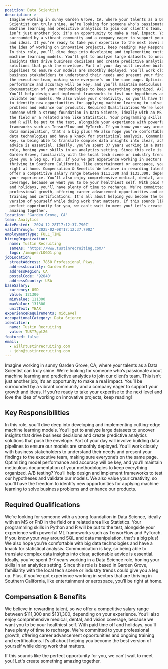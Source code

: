 ```yaml
---
position: Data Scientist
description: >-
  Imagine working in sunny Garden Grove, CA, where your talents as a Data
  Scientist can truly shine. We’re looking for someone who’s passionate about
  machine learning and predictive analytics to join our client’s team. This
  isn’t just another job; it’s an opportunity to make a real impact. You’ll be
  surrounded by a vibrant community and a company eager to support your growth
  and ideas. If you’re ready to take your expertise to the next level and love
  the idea of working on innovative projects, keep reading! Key Responsibilities
  In this role, you’ll dive deep into developing and implementing cuttingedge
  machine learning models. You’ll get to analyze large datasets to uncover
  insights that drive business decisions and create predictive analytics
  solutions that push the envelope. Part of your day will involve building data
  pipelines to ensure our models are smoothly deployed. You’ll work closely with
  business stakeholders to understand their needs and present your findings to
  the executive team, making sure everyone’s on the same page. Optimizing model
  performance and accuracy will be key, and you’ll maintain meticulous
  documentation of your methodologies to keep everything organized. A/B testing?
  You’ll help design and implement frameworks to test our hypotheses and
  validate our models. We also value your creativity, so you’ll have the freedom
  to identify new opportunities for applying machine learning to solve business
  problems and enhance our products. Required Qualifications We’re looking for
  someone with a strong foundation in Data Science, ideally with an MS or PhD in
  the field or a related area like Statistics. Your programming skills in Python
  and R will be put to the test, alongside your experience with powerful ML
  frameworks such as TensorFlow and PyTorch. If you know your way around SQL and
  data manipulation, that's a big plus! We also hope you’re comfortable with big
  data technologies and have a knack for statistical analysis. Communication is
  key, so being able to translate complex data insights into clear, actionable
  advice is essential. Ideally, you’ve spent 37 years working in a Data Science
  role, honing your skills in an analytics setting. Since this role is based in
  Garden Grove, familiarity with the local tech scene or industry trends could
  give you a leg up. Plus, if you’ve got experience working in sectors that are
  thriving in Southern California, like entertainment or aerospace, you’ll be
  right at home. Compensation & Benefits We believe in rewarding talent, so we
  offer a competitive salary range between $111,300 and $131,300, depending on
  your experience. You’ll also enjoy comprehensive medical, dental, and vision
  coverage, because we want you to be your healthiest self. With paid time off
  and holidays, you'll have plenty of time to recharge. We’re committed to your
  professional growth, offering career advancement opportunities and ongoing
  training and certifications. It’s all about helping you become the best
  version of yourself while doing work that matters. If this sounds like the
  perfect opportunity for you, we can't wait to meet you! Let's create something
  amazing together.
location: 'Garden Grove, CA'
team: Analytics
datePosted: '2024-12-28T17:12:37.790Z'
validThrough: '2025-02-08T17:12:37.790Z'
employmentType: FULL_TIME
hiringOrganization:
  name: Tustin Recruiting
  sameAs: 'https://www.tustinrecruiting.com/'
  logo: /images/LOGO1.png
jobLocation:
  streetAddress: 7850 Professional Pkwy.
  addressLocality: Garden Grove
  addressRegion: CA
  postalCode: '92840'
  addressCountry: USA
baseSalary:
  currency: USD
  value: 121300
  minValue: 111300
  maxValue: 131300
  unitText: YEAR
experienceRequirements: midLevel
occupationalCategory: Data Science
identifier:
  name: Tustin Recruiting
  value: TUST7gpt26
featured: false
email:
  - will@tustinrecruiting.com
  - john@tustinrecruiting.com
---
```




Imagine working in sunny Garden Grove, CA, where your talents as a Data Scientist can truly shine. We’re looking for someone who’s passionate about machine learning and predictive analytics to join our client’s team. This isn’t just another job; it’s an opportunity to make a real impact. You’ll be surrounded by a vibrant community and a company eager to support your growth and ideas. If you’re ready to take your expertise to the next level and love the idea of working on innovative projects, keep reading!

## Key Responsibilities

In this role, you’ll dive deep into developing and implementing cutting-edge machine learning models. You’ll get to analyze large datasets to uncover insights that drive business decisions and create predictive analytics solutions that push the envelope. Part of your day will involve building data pipelines to ensure our models are smoothly deployed. You’ll work closely with business stakeholders to understand their needs and present your findings to the executive team, making sure everyone’s on the same page. Optimizing model performance and accuracy will be key, and you’ll maintain meticulous documentation of your methodologies to keep everything organized. A/B testing? You’ll help design and implement frameworks to test our hypotheses and validate our models. We also value your creativity, so you’ll have the freedom to identify new opportunities for applying machine learning to solve business problems and enhance our products.

## Required Qualifications

We’re looking for someone with a strong foundation in Data Science, ideally with an MS or PhD in the field or a related area like Statistics. Your programming skills in Python and R will be put to the test, alongside your experience with powerful ML frameworks such as TensorFlow and PyTorch. If you know your way around SQL and data manipulation, that's a big plus! We also hope you’re comfortable with big data technologies and have a knack for statistical analysis. Communication is key, so being able to translate complex data insights into clear, actionable advice is essential. Ideally, you’ve spent 3-7 years working in a Data Science role, honing your skills in an analytics setting. Since this role is based in Garden Grove, familiarity with the local tech scene or industry trends could give you a leg up. Plus, if you’ve got experience working in sectors that are thriving in Southern California, like entertainment or aerospace, you’ll be right at home.

## Compensation & Benefits

We believe in rewarding talent, so we offer a competitive salary range between $111,300 and $131,300, depending on your experience. You’ll also enjoy comprehensive medical, dental, and vision coverage, because we want you to be your healthiest self. With paid time off and holidays, you'll have plenty of time to recharge. We’re committed to your professional growth, offering career advancement opportunities and ongoing training and certifications. It’s all about helping you become the best version of yourself while doing work that matters.

If this sounds like the perfect opportunity for you, we can't wait to meet you! Let's create something amazing together.
